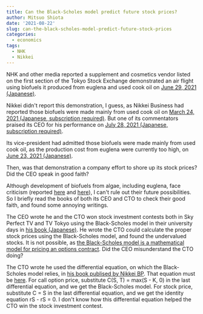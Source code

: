 ```yaml
---
title: Can the Black-Scholes model predict future stock prices?
author: Mitsuo Shiota
date: '2021-08-22'
slug: can-the-black-scholes-model-predict-future-stock-prices
categories:
  - economics
tags:
  - NHK
  - Nikkei
---
```


NHK and other media reported a supplement and cosmetics vendor listed on the first section of the Tokyo Stock Exchange demonstrated an air flight using biofuels it produced from euglena and used cook oil on [June 29, 2021 (Japanese)](https://www3.nhk.or.jp/news/html/20210629/k10013110281000.html).

Nikkei didn't report this demonstration, I guess, as Nikkei Business had reported those biofuels were made mainly from used cook oil on [March 24, 2021 (Japanese, subscription required)](https://business.nikkei.com/atcl/NBD/19/depth/00987/). But one of its commentators praised its CEO for his performance on [July 28, 2021 (Japanese, subscription required)](https://www.nikkei.com/article/DGXZQOCD260KT0W1A720C2000000/).

Its vice-president had admitted those biofuels were made mainly from used cook oil, as the production cost from euglena were currently too high, on [June 23, 2021 (Japanese)](https://www.businessinsider.jp/post-237366).

Then, was that demonstration a company effort to shore up its stock prices? Did the CEO speak in good faith?

Although development of biofuels from algae, including euglena, face criticism (reported [here](https://harvardpolitics.com/the-myth-of-algae-biofuels/) and [here](https://www.forbes.com/sites/rrapier/2018/11/02/algal-biofuels-dead-not-so-fast-says-algal-biofuel-researcher/?sh=3215644056c4)), I can't rule out their future possibilities. So I briefly read the books of both its CEO and CTO to check their good faith, and found some annoying writings.

The CEO wrote he and the CTO won stock investment contests both in Sky Perfect TV and TV Tokyo using the Black-Scholes model in their university days in [his book (Japanese)](https://books.google.co.jp/books?id=See-3LkAF7IC&pg=RA1-PT24&lpg=RA1-PT24&dq=%E3%83%86%E3%83%AC%E3%83%93%E6%9D%B1%E4%BA%AC%E3%80%80%E6%8A%95%E8%B3%87%E3%80%80%E3%82%B3%E3%83%B3%E3%83%86%E3%82%B9%E3%83%88&source=bl&ots=V3Ma62XFc7&sig=ACfU3U3rUdvKh4ubXk5JjtYpfVpEqWcGaA&hl=en&sa=X&ved=2ahUKEwilwc3u8cPyAhUYA94KHYQ8BrEQ6AF6BAgLEAM#v=onepage&q=%E3%83%86%E3%83%AC%E3%83%93%E6%9D%B1%E4%BA%AC%E3%80%80%E6%8A%95%E8%B3%87%E3%80%80%E3%82%B3%E3%83%B3%E3%83%86%E3%82%B9%E3%83%88&f=false). He wrote the CTO could calculate the proper stock prices using the Black-Scholes model, and found the undervalued stocks. It is not possible, as [the Black-Scholes model is a mathematical model for pricing an options contract](https://www.investopedia.com/terms/b/blackscholes.asp). Did the CEO misunderstand the CTO doing?

The CTO wrote he used the differential equation, on which the Black-Scholes model relies, in [his book publised by Nikkei BP](https://books.google.co.jp/books/about/%E3%83%9F%E3%83%89%E3%83%AA%E3%83%A0%E3%82%B7%E5%8D%9A%E5%A3%AB%E3%81%AE%E8%B6%85%E8%B5%B7%E6%A5%AD%E6%80%9D%E8%80%83.html?id=M2hvzgEACAAJ&redir_esc=y). That equation must be [here](https://www.quantstart.com/articles/Deriving-the-Black-Scholes-Equation/). For call option price, substitute C(S, T) = max(S - K, 0) in the last differential equation, and we get the Black-Scholes model. For stock price, substitute C = S in the last differential equation, and we get the identity equation rS - rS = 0. I don't know how this differential equation helped the CTO win the stock investment contest.

